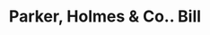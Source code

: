---
doi: 10.7916/D8B296FJ
date_other: '1900'
date_other_textual: 1900-1909
form: printed ephemera
genre:
- Invoices
name:
- Parker, Holmes & Co.
object_in_context_url: https://biggert.cul.columbia.edu/items/view/ave_biggert_01853
subject_hierarchical_geographic:
- Boston, Massachusetts, United States
subject_name:
- Parker, Holmes & Co.
title: Parker, Holmes & Co.. Bill
sort_title: Parker, Holmes & Co.. Bill
call_number: ave_biggert_01853
coordinates:
- 42.35805555555556,-71.06361111111111
pid: ave_biggert_01853
identifiers: ave_biggert_01853
thumbnail: false
permalink: /biggert/ave_biggert_01853/
layout: iiif-image-page
---